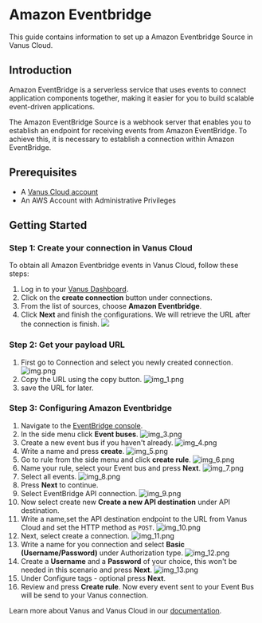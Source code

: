 # Amazon Eventbridge

This guide contains information to set up a Amazon Eventbridge Source in Vanus Cloud.

## Introduction

Amazon EventBridge is a serverless service that uses events to connect application components together, making it easier for you to build scalable event-driven applications.

The Amazon EventBridge Source is a webhook server that enables you to establish an endpoint for receiving events from Amazon EventBridge. To achieve this, it is necessary to establish a connection within Amazon EventBridge.

## Prerequisites

- A [Vanus Cloud account](https://cloud.vanus.ai)
- An AWS Account with Administrative Privileges

## Getting Started

### Step 1: Create your connection in Vanus Cloud

To obtain all Amazon Eventbridge events in Vanus Cloud, follow these steps:

1. Log in to your [Vanus Dashboard](https://cloud.vanus.ai/dashboard).
2. Click on the **create connection** button under connections.
3. From the list of sources, choose **Amazon Eventbridge**.
4. Click **Next** and finish the configurations.
We will retrieve the URL after the connection is finish.
   ![](images/eventbridge.png)


### Step 2: Get your payload URL
1. First go to Connection and select you newly created connection.
   ![img.png](images/img.png)
2. Copy the URL using the copy button.
   ![img_1.png](images/img_1.png)
3. save the URL for later.

### Step 3: Configuring Amazon Eventbridge

1. Navigate to the [EventBridge console](https://console.aws.amazon.com/events/home).
2. In the side menu click **Event buses**.
![img_3.png](images/img_3.png)
3. Create a new event bus if you haven't already. 
![img_4.png](images/img_4.png)
4. Write a name and press **create**.
![img_5.png](images/img_5.png)
5. Go to rule from the side menu and click **create rule**.
![img_6.png](images/img_6.png)
6. Name your rule, select your Event bus and press **Next**.
![img_7.png](images/img_7.png)
7. Select all events.
![img_8.png](images/img_8.png)
8. Press **Next** to continue.
9. Select EventBridge API connection.
![img_9.png](images/img_9.png)
10. Now select create new **Create a new API destination** under API destination.
11. Write a name,set the API destination endpoint to the URL from Vanus Cloud and set the HTTP method as `POST`.
![img_10.png](images/img_10.png)
12. Next, select create a connection.
![img_11.png](images/img_11.png)
13. Write a name for you connection and select **Basic (Username/Password)** under Authorization type.
![img_12.png](images/img_12.png)
14. Create a **Username** and a **Password** of your choice, this won't be needed in this scenario and press **Next**.
![img_13.png](images/img_13.png)
15. Under Configure tags - optional press **Next**.
16. Review and press **Create rule**.
Now every event sent to your Event Bus will be send to your Vanus connection.

Learn more about Vanus and Vanus Cloud in our [documentation](https://docs.vanus.ai).

